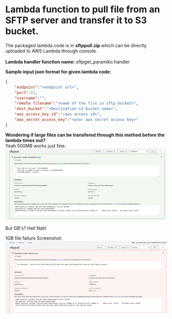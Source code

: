 # Lambda function to pull file from an SFTP server and transfer it to S3 bucket.

The packaged lambda code is in **sftppull.zip** which can be directly uploaded to AWS Lambda through console.<br /><br />
**Lambda handler function name:** sftpget_paramiko.handler <br />

**Sample input json format for given lambda code:** <br />
```json
{
	"endpoint":"<endpoint url>",
	"port":22,
	"username":"",
	"remote_filename":"<name of the file in sftp bucket>",
	"dest_bucket":"<Destination s3 bucket name>",
	"aws_access_key_id":"<aws access id>",
	"aws_secret_access_key":"<your aws secret access key>"
}
```	
**Wondering if large files can be transfered through this method before the lambda times out?**<br/>
Yeah 500MB works just fine. 
![Preview](https://github.com/gouthampro3/data-xray-sftp/blob/master/img/500mb.PNG)

But GB's? Hell Nah!<br/>

1GB file failure Screenshot:
![Preview](https://github.com/gouthampro3/data-xray-sftp/blob/master/img/1gb.PNG)